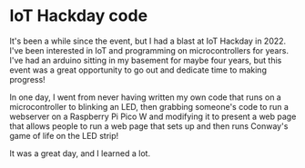 # IoT Hackday code

It's been a while since the event, but I had a blast at IoT Hackday in 2022. I've been interested in IoT and programming on microcontrollers for years. I've had an arduino sitting in my basement for maybe four years, but this event was a great opportunity to go out and dedicate time to making progress!

In one day, I went from never having written my own code that runs on a microcontroller to blinking an LED, then grabbing someone's code to run a webserver on a Raspberry Pi Pico W and modifying it to present a web page that allows people to run a web page that sets up and then runs Conway's game of life on the LED strip!

It was a great day, and I learned a lot.
